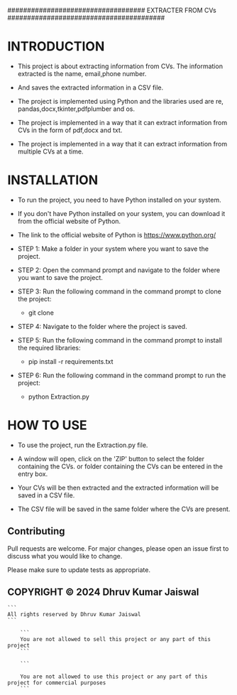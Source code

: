 ################################### EXTRACTER FROM CVs ########################################

# INTRODUCTION
* This project is about extracting information from CVs. The information extracted is the name, email,phone number.

* And saves the extracted information in a CSV file.

* The project is implemented using Python and the libraries used are re, pandas,docx,tkinter,pdfplumber and os.

* The project is implemented in a way that it can extract information from CVs in the form of pdf,docx and txt.

* The project is implemented in a way that it can extract information from multiple CVs at a time.

# INSTALLATION
* To run the project, you need to have Python installed on your system.

* If you don't have Python installed on your system, you can download it from the official website of Python.

* The link to the official website of Python is https://www.python.org/

* STEP 1: Make a folder in your system where you want to save the project.

* STEP 2: Open the command prompt and navigate to the folder where you want to save the project.

* STEP 3: Run the following command in the command prompt to clone the project:
  * git clone 

* STEP 4: Navigate to the folder where the project is saved.

* STEP 5: Run the following command in the command prompt to install the required libraries:
  * pip install -r requirements.txt

* STEP 6: Run the following command in the command prompt to run the project:
    * python Extraction.py
    

    
# HOW TO USE
* To use the project, run the Extraction.py file.

* A window will open, click on the 'ZIP' button to select the folder containing the CVs. or folder containing the CVs can be entered in the entry box.

* Your CVs will be then extracted and the extracted information will be saved in a CSV file.

* The CSV file will be saved in the same folder where the CVs are present.



## Contributing
Pull requests are welcome. For major changes, please open an issue first to discuss what you would like to change.

Please make sure to update tests as appropriate.


## COPYRIGHT © 2024 Dhruv Kumar Jaiswal
    
    ```
    All rights reserved by Dhruv Kumar Jaiswal
    ```
        
        ```
        You are not allowed to sell this project or any part of this project
        ```
        
        ```

        You are not allowed to use this project or any part of this project for commercial purposes
        ```




